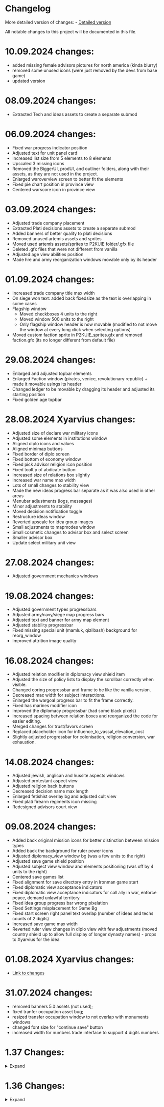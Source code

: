 # Changelog

More detailed version of changes: - [Detailed version](https://docs.google.com/document/d/1ksJ_pVIDeTlflz2zi6KhKpNmFHWVl_Yn/edit?usp=sharing&ouid=107896251154835177376&rtpof=true&sd=true)

All notable changes to this project will be documented in this file.

# 10.09.2024 changes:

- added missing female advisors pictures for north america (kinda blurry)
- removed some unused icons (were just removed by the devs from base game)
- updated version

# 08.09.2024 changes:

- Extracted Tech and ideas assets to create a separate submod

# 06.09.2024 changes:

- Fixed war progress indicator position
- Adjusted text for unit panel card
- Increased list size from 5 elements to 8 elements
- Upscaled 3 missing icons
- Removed the BiggerUI, prodUI, and outliner folders, along with their assets, as they are not used in the project.
- Enlarged waroverview screen to better fit the elements
- Fixed pie chart position in province view
- Centered warscore icon in province view

# 03.09.2024 changes:

- Adjusted trade company placement
- Extracted Plati decisions assets to create a separate submod
- Added banners of better quality to plati decisions
- Removed unused artemis assets and sprites
- Moved used artemis assets/sprites to P2KUIE folder/.gfx file
- Deleted .gfx files that were not different from vanilla
- Adjusted age view abilities position
- Made hre and army reorganization windows movable only by its header

# 01.09.2024 changes:

- Increased trade company title max width
- On siege won text: added back fixedsize as the text is overlapping in some cases
- Flagship window
  - Moved checkboxes 4 units to the right
  - Moved window 500 units to the right
  - Only flagship window header is now movable (modified to not move the window at every long click when selecting options)
- Moved custom faction sprite in P2KUIE_sprites.gfx and removed faction.gfx (its no longer different from default file)

# 29.08.2024 changes:

- Enlarged and adjusted topbar elements
- Enlarged Faction window (pirates, venice, revolutionary republic) + made it movable usings its header
- Changed ledger to be movable by dragging its header and adjusted its starting position
- Fixed golden age topbar

# 28.08.2024 Xyarvius changes:

- Adjusted size of declare war military icons
- Adjusted some elements in institutions window
- Aligned diplo icons and values
- Aligned minimap buttons
- Fixed border of diplo screen
- Fixed bottom of economy window
- Fixed pick advisor religion icon position
- Fixed tooltip of abdicate button
- Increased size of relations box slightly
- Increased war name max width
- Lots of small changes to stability view
- Made the new ideas progress bar separate as it was also used in other areas
- Menubar adjustments (logs, messages)
- Minor adjustments to stability
- Moved decision notification toggle
- Restructure ideas window
- Reverted upscale for idea group images
- Small adjustments to mapmodes window
- Small cosmetic changes to advisor box and select screen
- Smaller advisor box
- Update select military unit view

# 27.08.2024 changes:

- Adjusted government mechanics windows

# 19.08.2024 changes:

- Adjusted government types progressbars
- Adjusted army/navy/siege map progress bars
- Adjusted text and banner for army map element
- Adjusted stability progressbar
- Fixed missing special unit (mamluk, qizilbash) background for reorg_window
- Improved attrition image quality

# 16.08.2024 changes:

- Adjusted relation modifier in diplomacy view shield item
- Adjusted the size of policy lists to display the scrollbar correctly when visible.
- Changed coring progressbar and frame to be like the vanilla version.
- Decreased max width for subject interactions.
- Enlarged the wargoal progress bar to fit the frame correctly.
- Fixed has marines modifier icon
- Improved the diplomacy progressbar (had some black pixels)
- Increased spacing between relation boxes and reorganized the code for easier editing.
- Merged changes for trust/favors screen
- Replaced placeholder icon for influence_to_vassal_elevation_cost
- Slightly adjusted progressbar for colonisation, religion conversion, war exhaustion.

# 14.08.2024 changes:

- Adjusted jewish, anglican and hussite aspects windows
- Adjusted protestant aspect view
- Adjusted religion back buttons
- Decreased decision name max length
- Enlarged fetishist overlay bg and adjusted cult view
- Fixed plati firearm regiments icon missing
- Redesigned advisors court view

# 09.08.2024 changes:

- Added back original mission icons for better distinction between mission types
- Added back the background for ruler power icons
- Adjusted diplomacy_view window bg (was a few units to the right)
- Adjusted save game shield position
- Adjusted subject view window and elements positioning (was off by 4 units to the right)
- Centered save games list
- Fixed alignment for save directory entry in Ironman game start
- Fixed diplomatic view acceptance indicators
- Fixed diplomatic view acceptance indicators for call ally in war, enforce peace, demand unlawful territory
- Fixed idea group progress bar wrong pixelation
- Fixed Settings misplacement for Game Bg
- Fixed start screen right panel text overlap (number of ideas and techs counts of 2 digits)
- Increased save game max width
- Reverted ruler view changes in diplo view with few adjustments (moved country shield up to allow full display of longer dynasty names) - props to Xyarvius for the idea

# 01.08.2024 Xyarvius changes:

- [Link to changes](https://docs.google.com/document/d/1g3vGjARjzKosMFv1WKSP0l-643D-pq3yFXXCLizH3Y4/edit?usp=sharing)

# 31.07.2024 changes:

- removed banners 5.0 assets (not used);
- fixed tranfer occupation asset bug;
- resized transfer occupation window to not overlap with monuments windows
- changed font size for "continue save" button
- increased width for numbers trade interface to support 4 digits numbers

# 1.37 Changes:

<details>
 <summary>Expand</summary>

- Updated mod file for new Paradox changes

- Updated Plati Decisions integration

- Added better mission icons

- Enlarged flagship designer
</details>

# 1.36 Changes:

<details>
 <summary>Expand</summary>

- Fixed subject icon bug in contry subject view

- Changed back general pips to dots

  - Changed GFX_stars_small2 to GFX_stars_small in countrymilitaryview
  - deleted DOTS.dds ( was replacing the pips dots with numbers)

- Changed combat window

  - deleted gfx/interface/artemis_ui/combat folder
  - changed back to classic moral

- Changed alerts.gui file (increased spacing ingame)

- Fixed mission braching patching

- Added better arival date 'ESTIMATE_ARIVAL'

- Fixed estate privileges icons

- Elarged decision list of celestial empire window

- H.R.E. view ( add black tint to relations, centered free cities list)

- Changed goverment view UI

- Fixed pause button placement

- Fixed great powers icon

- Added back auto convert religion

- Fixed naval doctrine spacing

- Changed diplo view heir display

- Changed advisors view

- Changed court view

- Adjusted siege view defender status

- Integrated Plati's decisions view

- Adjusted great project buttons

- General pips image enhanced

- updated Plati's decisions integration

- removed event mod modifications to support The Great Exhibition mod

- redesign mapview

- added sort buttons for autonomy in macrobuilder (up to date with 1.36)

- UI adjustments:

  - better core progress alignment
  - peace view: made tabs text smaller and
  - peace view: enlarged allies/enemies flag list
  - peace view: moved coalition icon
  - court advisor: changed advisor name max length
  - estate window: changed estate modifies alignment
  - mapicons: changed fort_flip_progress_bar alignment
  - changed alignment of holy order items
  - enlarged save background image

- Integrated 1.36.0 changes in mod

- Better design for parliament window

- Changed alignment of tech view

- Better HRE view (in progress)

- Increased army/navy force limit max width

- Adjusted reformview/trade view items

- Changed contry modifier list display

- Enhanced assets:

  - gfx/interface/disasters/dlc/king of kings
  - gfx/interface/holy orders/dlc/king of kings

- UI adjustments:
  - province institution element alignment
  - unrest window element alignment
- Better design for peace deal view window
- Better trade company name display

- Better EoC view added

- Changed no leader button

- Better policy group color

- Adjusted start game view windows

- Adjusted military view

- Removed black trade arrow

</details>
